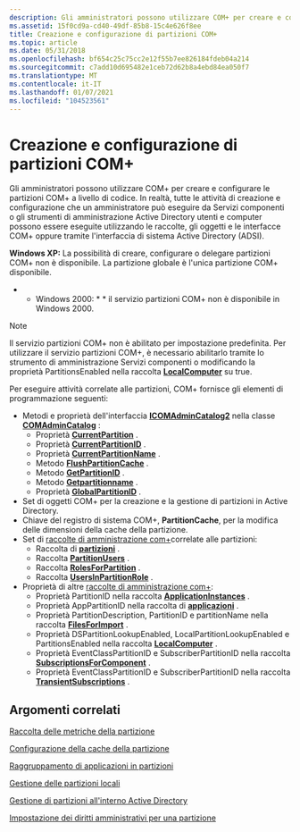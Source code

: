 ```yaml
---
description: Gli amministratori possono utilizzare COM+ per creare e configurare le partizioni COM+ a livello di codice.
ms.assetid: 15f0cd9a-cd40-49df-85b8-15c4e626f8ee
title: Creazione e configurazione di partizioni COM+
ms.topic: article
ms.date: 05/31/2018
ms.openlocfilehash: bf654c25c75cc2e12f55b7ee826184fdeb04a214
ms.sourcegitcommit: c7add10d695482e1ceb72d62b8a4ebd84ea050f7
ms.translationtype: MT
ms.contentlocale: it-IT
ms.lasthandoff: 01/07/2021
ms.locfileid: "104523561"
---
```

# <a name="creating-and-configuring-com-partitions"></a>Creazione e configurazione di partizioni COM+

Gli amministratori possono utilizzare COM+ per creare e configurare le partizioni COM+ a livello di codice. In realtà, tutte le attività di creazione e configurazione che un amministratore può eseguire da Servizi componenti o gli strumenti di amministrazione Active Directory utenti e computer possono essere eseguite utilizzando le raccolte, gli oggetti e le interfacce COM+ oppure tramite l'interfaccia di sistema Active Directory (ADSI).

**Windows XP:** La possibilità di creare, configurare o delegare partizioni COM+ non è disponibile. La partizione globale è l'unica partizione COM+ disponibile.

* * Windows 2000: * * il servizio partizioni COM+ non è disponibile in Windows 2000.

> [!Note]  
> Il servizio partizioni COM+ non è abilitato per impostazione predefinita. Per utilizzare il servizio partizioni COM+, è necessario abilitarlo tramite lo strumento di amministrazione Servizi componenti o modificando la proprietà PartitionsEnabled nella raccolta [**LocalComputer**](localcomputer.md) su true.

 

Per eseguire attività correlate alle partizioni, COM+ fornisce gli elementi di programmazione seguenti:

-   Metodi e proprietà dell'interfaccia [**ICOMAdminCatalog2**](/windows/desktop/api/ComAdmin/nn-comadmin-icomadmincatalog2) nella classe [**COMAdminCatalog**](comadmincatalog.md) :
    -   Proprietà [**CurrentPartition**](/windows/desktop/api/ComAdmin/nf-comadmin-icomadmincatalog2-put_currentpartition) .
    -   Proprietà [**CurrentPartitionID**](/windows/desktop/api/ComAdmin/nf-comadmin-icomadmincatalog2-get_currentpartitionid) .
    -   Proprietà [**CurrentPartitionName**](/windows/desktop/api/ComAdmin/nf-comadmin-icomadmincatalog2-get_currentpartitionname) .
    -   Metodo [**FlushPartitionCache**](/windows/desktop/api/ComAdmin/nf-comadmin-icomadmincatalog2-flushpartitioncache) .
    -   Metodo [**GetPartitionID**](/windows/desktop/api/ComAdmin/nf-comadmin-icomadmincatalog2-getpartitionid) .
    -   Metodo [**Getpartitionname**](/windows/desktop/api/ComAdmin/nf-comadmin-icomadmincatalog2-getpartitionname) .
    -   Proprietà [**GlobalPartitionID**](/windows/desktop/api/ComAdmin/nf-comadmin-icomadmincatalog2-get_globalpartitionid) .
-   Set di oggetti COM+ per la creazione e la gestione di partizioni in Active Directory.
-   Chiave del registro di sistema COM+, **PartitionCache**, per la modifica delle dimensioni della cache della partizione.
-   Set di [raccolte di amministrazione com+](com--administration-collections.md)correlate alle partizioni:
    -   Raccolta di [**partizioni**](partitions.md) .
    -   Raccolta [**PartitionUsers**](partitionusers.md) .
    -   Raccolta [**RolesForPartition**](rolesforpartition.md) .
    -   Raccolta [**UsersInPartitionRole**](usersinpartitionrole.md) .
-   Proprietà di altre [raccolte di amministrazione com+](com--administration-collections.md):
    -   Proprietà PartitionID nella raccolta [**ApplicationInstances**](applicationinstances.md) .
    -   Proprietà AppPartitionID nella raccolta di [**applicazioni**](applications.md) .
    -   Proprietà PartitionDescription, PartitionID e partitionName nella raccolta [**FilesForImport**](filesforimport.md) .
    -   Proprietà DSPartitionLookupEnabled, LocalPartitionLookupEnabled e PartitionsEnabled nella raccolta [**LocalComputer**](localcomputer.md) .
    -   Proprietà EventClassPartitionID e SubscriberPartitionID nella raccolta [**SubscriptionsForComponent**](subscriptionsforcomponent.md) .
    -   Proprietà EventClassPartitionID e SubscriberPartitionID nella raccolta [**TransientSubscriptions**](transientsubscriptions.md) .

## <a name="related-topics"></a>Argomenti correlati

<dl> <dt>

[Raccolta delle metriche della partizione](collecting-partition-metrics.md)
</dt> <dt>

[Configurazione della cache della partizione](configuring-the-partition-cache.md)
</dt> <dt>

[Raggruppamento di applicazioni in partizioni](grouping-applications-into-partitions.md)
</dt> <dt>

[Gestione delle partizioni locali](managing-local-partitions.md)
</dt> <dt>

[Gestione di partizioni all'interno Active Directory](managing-partitions-within-active-directory.md)
</dt> <dt>

[Impostazione dei diritti amministrativi per una partizione](setting-administrative-rights-for-a-partition.md)
</dt> </dl>

 

 




